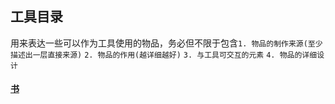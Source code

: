 ## 工具目录

用来表达一些可以作为工具使用的物品，务必但不限于包含`1. 物品的制作来源(至少描述出一层直接来源)` `2. 物品的作用(越详细越好)` `3. 与工具可交互的元素` `4. 物品的详细设计`

#### [书](.\book\book.md)
